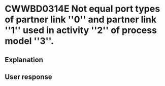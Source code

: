 # CWWBD0314E Not equal port types of partner link ''0'' and partner link ''1'' used in activity ''2'' of process model ''3''.

## Explanation

## User response